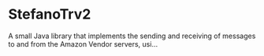 # StefanoTrv2
A small Java library that implements the sending and receiving of messages to and from the Amazon Vendor servers, usi…
